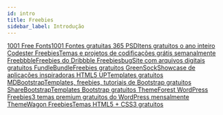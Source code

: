 ```yaml
---
id: intro
title: Freebies
sidebar_label: Introdução
---
```


<a class="link-block" href="https://www.1001freefonts.com/" target="_blank">
  <i class="fas fa-link"></i>
  <span>1001 Free Fonts</span>1001 Fontes gratuitas
</a>

<a class="link-block" href="https://pt.365psd.com/" target="_blank">
  <i class="fas fa-link"></i>
  <span>365 PSD</span>Itens gratuitos o ano inteiro
</a>

<a class="link-block" href="https://www.codester.com/free/" target="_blank">
  <i class="fas fa-link"></i>
  <span>Codester Freebies</span>Temas e projetos de codificações grátis semanalmente
</a>

<a class="link-block" href="http://freebbble.com/" target="_blank">
  <i class="fas fa-link"></i>
  <span>Freebbble</span>Freebies do Dribbble
</a>

<a class="link-block" href="https://freebiesbug.com/" target="_blank">
  <i class="fas fa-link"></i>
  <span>Freebiesbug</span>Site com arquivos digitais gratuitos
</a>

<a class="link-block" href="https://www.fundlebundle.net/freebies" target="_blank">
  <i class="fas fa-link"></i>
  <span>FundleBundle</span>Freebies gratuitos
</a>

<a class="link-block" href="https://greensock.com/examples-showcases" target="_blank">
  <i class="fas fa-link"></i>
  <span>GreenSock</span>Showcase de aplicações inspiradoras
</a>

<a class="link-block" href="https://html5up.net/" target="_blank">
  <i class="fas fa-link"></i>
  <span>HTML5 UP</span>Templates gratuitos
</a>

<a class="link-block" href="https://mdbootstrap.com/" target="_blank">
  <i class="fas fa-link"></i>
  <span>MDBootstrap</span>Templates, freebies, tutoriais de Bootstrap gratuitos
</a>

<a class="link-block" href="https://sharebootstrap.com/" target="_blank">
  <i class="fas fa-link"></i>
  <span>ShareBootstrap</span>Templates Bootstrap gratuitos
</a>

<a class="link-block" href="https://themeforest.net/free/wordpress-themes" target="_blank">
  <i class="fas fa-link"></i>
  <span>ThemeForest WordPress Freebies</span>3 temas premium gratuitos do WordPress mensalmente
</a>

<a class="link-block" href="https://themewagon.com/theme_tag/free/" target="_blank">
  <i class="fas fa-link"></i>
  <span>ThemeWagon Freebies</span>Temas HTML5 + CSS3 gratuitos
</a>